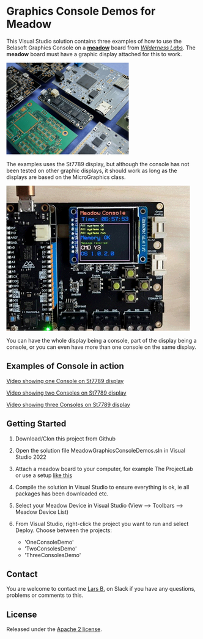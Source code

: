 ﻿Graphics Console Demos for Meadow
=================================

This Visual Studio solution contains three examples of how to use the Belasoft Graphics Console on a [**meadow**](https://www.wildernesslabs.co/developers) board from [*Wilderness Labs*](https://www.wildernesslabs.co/). The **meadow** board must have a graphic display attached for this to work.

![example image](Media/image1.jpg "An example image")

The examples uses the St7789 display, but although the console has not been tested on other graphic displays, it should work as long as the displays are based on the MicroGraphics class.

![example video](Media/Meadow-Console.gif "Example of a console on St7789 display")

You can have the whole display being a console, part of the display being a console, or you can even have more than one console on the same display. 

Examples of Console in action
-----------------------------

[Video showing one Console on St7789 display](https://www.youtube.com/shorts/e0oUps9HY1Y)

[Video showing two Consoles on St7789 display](https://www.youtube.com/shorts/ixaep6Anos4)

[Video showing three Consoles on St7789 display](https://www.youtube.com/watch?v=B-GKpX_ZmJ8)

Getting Started
---------------

1. Download/Clon this project from Github

2. Open the solution file MeadowGraphicsConsoleDemos.sln in Visual Studio 2022

3. Attach a meadow board to your computer, for example The ProjectLab or use a setup [like this](https://www.hackster.io/wilderness-labs/working-with-graphics-on-a-st7789-display-using-meadow-e2295a)

4. Compile the solution in Visual Studio to ensure everything is ok, ie all packages has been downloaded etc.

5. Select your Meadow Device in Visual Studio (View --> Toolbars --> Meadow Device List)

6. From Visual Studio, right-click the project you want to run and select Deploy. Choose between the projects:

   * 'OneConsoleDemo'
   * 'TwoConsolesDemo'
   * 'ThreeConsolesDemo'

Contact
-------

You are welcome to contact me [Lars B.](https://wildernesslabspublic.slack.com/team/U013YL3SNR4) on Slack if you have any questions, problems or comments to this.


License
-------

Released under the [Apache 2 license](license.md).
